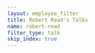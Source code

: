 ```yaml
---
layout: employee_filter
title: Robert Read's Talks
name: robert-read
filter_type: talk
skip_index: true
---
```

